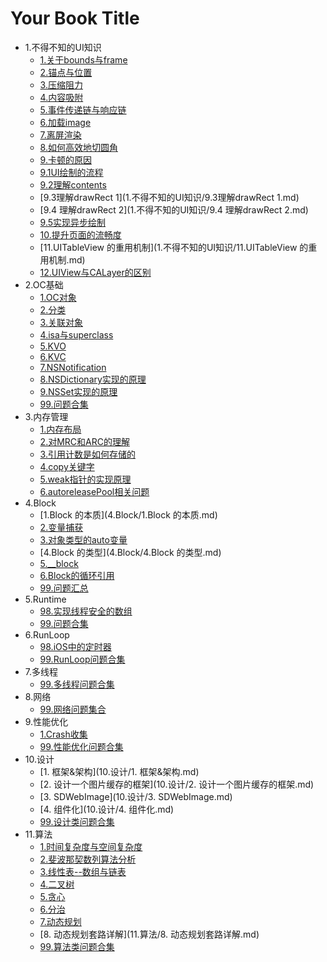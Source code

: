 # Your Book Title

- 1.不得不知的UI知识
  * [1.关于bounds与frame](1.不得不知的UI知识/1.关于bounds与frame.md)
  * [2.锚点与位置](1.不得不知的UI知识/2.锚点与位置.md)
  * [3.压缩阻力](1.不得不知的UI知识/3.压缩阻力.md)
  * [4.内容吸附](1.不得不知的UI知识/4.内容吸附.md)
  * [5.事件传递链与响应链](1.不得不知的UI知识/5.事件传递链与响应链.md)
  * [6.加载image](1.不得不知的UI知识/6.加载image.md)
  * [7.离屏渲染](1.不得不知的UI知识/7.离屏渲染.md)
  * [8.如何高效地切圆角](1.不得不知的UI知识/8.如何高效地切圆角.md)
  * [9.卡顿的原因](1.不得不知的UI知识/9.卡顿的原因.md)
  * [9.1UI绘制的流程](1.不得不知的UI知识/9.1UI绘制的流程.md)
  * [9.2理解contents](1.不得不知的UI知识/9.2理解contents.md)
  * [9.3理解drawRect 1](1.不得不知的UI知识/9.3理解drawRect 1.md)
  * [9.4 理解drawRect 2](1.不得不知的UI知识/9.4 理解drawRect 2.md)
  * [9.5实现异步绘制](1.不得不知的UI知识/9.5实现异步绘制.md)
  * [10.提升页面的流畅度](1.不得不知的UI知识/10.提升页面的流畅度.md)
  * [11.UITableView 的重用机制](1.不得不知的UI知识/11.UITableView 的重用机制.md)
  * [12.UIView与CALayer的区别](1.不得不知的UI知识/12.UIView与CALayer的区别.md)
- 2.OC基础
  * [1.OC对象](2.OC基础/1.OC对象.md)
  * [2.分类](2.OC基础/2.分类.md)
  * [3.关联对象](2.OC基础/3.关联对象.md)
  * [4.isa与superclass](2.OC基础/4.isa与superclass.md)
  * [5.KVO](2.OC基础/5.KVO.md)
  * [6.KVC](2.OC基础/6.KVC.md)
  * [7.NSNotification](2.OC基础/7.NSNotification.md)
  * [8.NSDictionary实现的原理](2.OC基础/8.NSDictionary实现的原理.md)
  * [9.NSSet实现的原理](2.OC基础/9.NSSet实现的原理.md)
  * [99.问题合集](2.OC基础/99.问题合集.md)
- 3.内存管理
  * [1.内存布局](3.内存管理/1.内存布局.md)
  * [2.对MRC和ARC的理解](3.内存管理/2.对MRC和ARC的理解.md)
  * [3.引用计数是如何存储的](3.内存管理/3.引用计数是如何存储的.md)
  * [4.copy关键字](3.内存管理/4.copy关键字.md)
  * [5.weak指针的实现原理](3.内存管理/5.weak指针的实现原理.md)
  * [6.autoreleasePool相关问题](3.内存管理/6.autoreleasePool相关问题.md)
- 4.Block
  * [1.Block 的本质](4.Block/1.Block 的本质.md)
  * [2.变量捕获](4.Block/2.变量捕获.md)
  * [3.对象类型的auto变量](4.Block/3.对象类型的auto变量.md)
  * [4.Block 的类型](4.Block/4.Block 的类型.md)
  * [5.__block](4.Block/5.__block.md)
  * [6.Block的循环引用](4.Block/6.Block的循环引用.md)
  * [99.问题汇总](4.Block/99.问题汇总.md)
- 5.Runtime
  * [98.实现线程安全的数组](5.Runtime/98.实现线程安全的数组.md)
  * [99.问题合集](5.Runtime/99.问题合集.md)
- 6.RunLoop
  * [98.iOS中的定时器](6.RunLoop/98.iOS中的定时器.md)
  * [99.RunLoop问题合集](6.RunLoop/99.RunLoop问题合集.md)
- 7.多线程
  * [99.多线程问题合集](7.多线程/99.多线程问题合集.md)
- 8.网络
  * [99.网络问题集合](8.网络/99.网络问题集合.md)
- 9.性能优化
  * [1.Crash收集](9.性能优化/1.Crash收集.md)
  * [99.性能优化问题合集](9.性能优化/99.性能优化问题合集.md)
- 10.设计
  * [1. 框架&架构](10.设计/1. 框架&架构.md)
  * [2. 设计一个图片缓存的框架](10.设计/2. 设计一个图片缓存的框架.md)
  * [3. SDWebImage](10.设计/3. SDWebImage.md)
  * [4. 组件化](10.设计/4. 组件化.md)
  * [99.设计类问题合集](10.设计/99.设计类问题合集.md)
- 11.算法
  * [1.时间复杂度与空间复杂度](11.算法/1.时间复杂度与空间复杂度.md)
  * [2.斐波那契数列算法分析](11.算法/2.斐波那契数列算法分析.md)
  * [3.线性表--数组与链表](11.算法/3.线性表--数组与链表.md)
  * [4.二叉树](11.算法/4.二叉树.md)
  * [5.贪心](11.算法/5.贪心.md)
  * [6.分治](11.算法/6.分治.md)
  * [7.动态规划](11.算法/7.动态规划.md)
  * [8. 动态规划套路详解](11.算法/8. 动态规划套路详解.md)
  * [99.算法类问题合集](11.算法/99.算法类问题合集.md)
